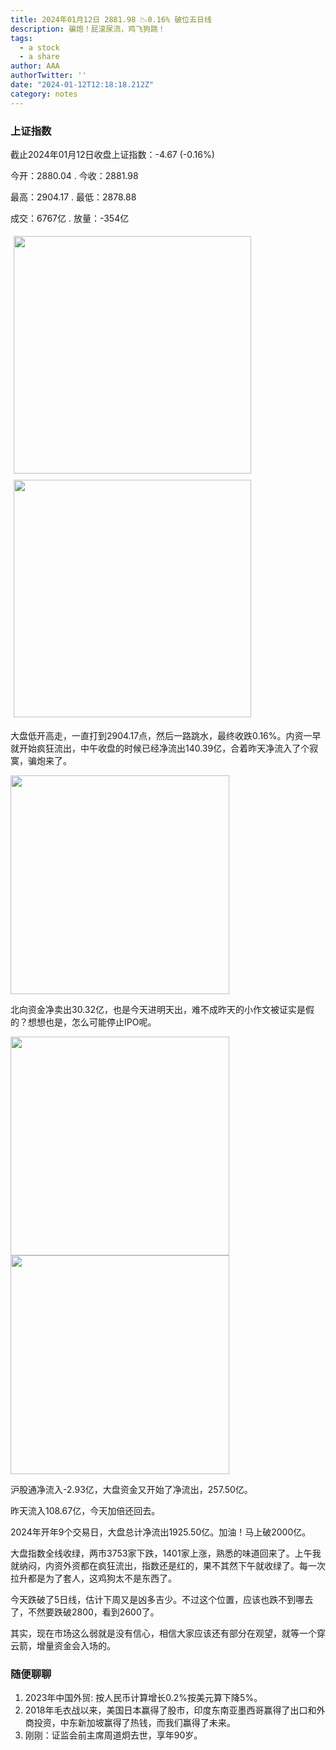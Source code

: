 ```yaml
---
title: 2024年01月12日 2881.98 📉0.16% 破位五日线
description: 骗炮！屁滚尿流，鸡飞狗跳！
tags:
  - a stock
  - a share
author: AAA
authorTwitter: ''
date: "2024-01-12T12:18:18.212Z"
category: notes
---
```


### 上证指数

截止2024年01月12日收盘上证指数：<span class="font-semibold text-g-5">-4.67 (-0.16%)</span>

今开：<span class="font-semibold text-g-5">2880.04</span> . 今收：<span class="font-semibold text-g-5">2881.98</span>

最高：<span class="font-semibold text-r-5">2904.17</span> . 最低：<span class="font-semibold text-g-5">2878.88</span>

成交：<span class="font-semibold">6767亿</span> . 放量：<span class="font-semibold text-g-6">-354亿</span>

<img src="/images/uploads/2024-01/20240112-zs-sh.png" style="height: 380px;display:inline-block;margin:5px;">
<img src="/images/uploads/2024-01/20240112-zs-sh-rk.png" style="height: 380px;display:inline-block;margin:5px;">

大盘低开高走，一直打到2904.17点，然后一路跳水，最终收跌<span class="font-semibold text-g-5">0.16%</span>。内资一早就开始疯狂流出，中午收盘的时候已经净流出<span class="font-semibold text-g-5">140.39亿</span>，合着昨天净流入了个寂寞，骗炮来了。

<img src="/images/uploads/2024-01/20240112-zs-global-wp.png" style="width: 350px">

北向资金净卖出<span class="font-semibold text-g-5">30.32亿</span>，也是今天进明天出，难不成昨天的小作文被证实是假的？想想也是，怎么可能停止IPO呢。

<img src="/images/uploads/2024-01/20240112-zs-bs.png" style="width: 350px">

<img src="/images/uploads/2024-01/20240112-zs-global.png" style="width: 350px">

沪股通净流入<span class="font-semibold text-g-5">-2.93亿</span>，大盘资金又开始了净流出，<span class="font-semibold text-g-6">257.50亿</span>。

昨天流入<span class="font-semibold text-r-6">108.67亿</span>，今天加倍还回去。

2024年开年9个交易日，大盘总计净流出<span class="font-semibold text-g-7">1925.50亿</span>。加油！马上破2000亿。

大盘指数全线收绿，两市3753家下跌，1401家上涨，熟悉的味道回来了。上午我就纳闷，内资外资都在疯狂流出，指数还是红的，果不其然下午就收绿了。每一次拉升都是为了套人，这鸡狗太不是东西了。

今天跌破了5日线，估计下周又是凶多吉少。不过这个位置，应该也跌不到哪去了，不然要跌破2800，看到2600了。

其实，现在市场这么弱就是没有信心，相信大家应该还有部分在观望，就等一个穿云箭，增量资金会入场的。

### 随便聊聊

1. 2023年中国外贸: 按人民币计算增长0.2%按美元算下降5%。
2. 2018年毛衣战以来，美国日本赢得了股市，印度东南亚墨西哥赢得了出口和外商投资，中东新加坡赢得了热钱，而我们赢得了未来。
3. 刚刚：证监会前主席周道炯去世，享年90岁。